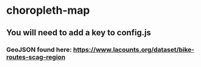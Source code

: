 # choropleth-map

## You will need to add a key to config.js

### GeoJSON found here: https://www.lacounts.org/dataset/bike-routes-scag-region